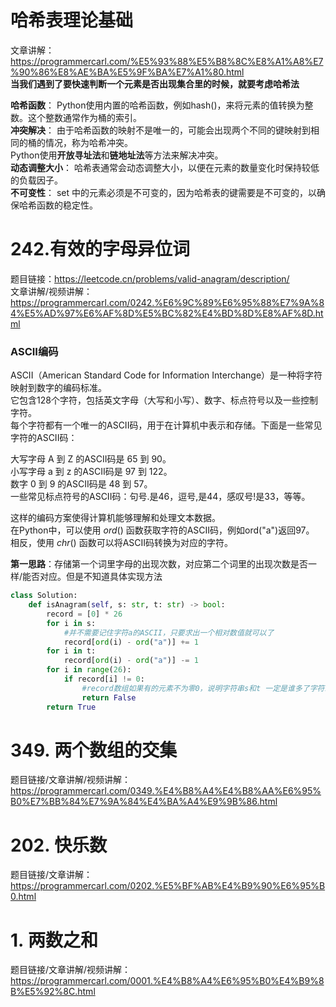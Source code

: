 # 哈希表理论基础 
文章讲解：https://programmercarl.com/%E5%93%88%E5%B8%8C%E8%A1%A8%E7%90%86%E8%AE%BA%E5%9F%BA%E7%A1%80.html  
**当我们遇到了要快速判断一个元素是否出现集合里的时候，就要考虑哈希法**  

**哈希函数**： Python使用内置的哈希函数，例如hash()，来将元素的值转换为整数。这个整数通常作为桶的索引。  
**冲突解决**： 由于哈希函数的映射不是唯一的，可能会出现两个不同的键映射到相同的桶的情况，称为哈希冲突。  
Python使用**开放寻址法**和**链地址法**等方法来解决冲突。  
**动态调整大小**： 哈希表通常会动态调整大小，以便在元素的数量变化时保持较低的负载因子。  
**不可变性**： set 中的元素必须是不可变的，因为哈希表的键需要是不可变的，以确保哈希函数的稳定性。  

# 242.有效的字母异位词
题目链接：https://leetcode.cn/problems/valid-anagram/description/  
文章讲解/视频讲解： https://programmercarl.com/0242.%E6%9C%89%E6%95%88%E7%9A%84%E5%AD%97%E6%AF%8D%E5%BC%82%E4%BD%8D%E8%AF%8D.html  
### ASCII编码
ASCII（American Standard Code for Information Interchange）是一种将字符映射到数字的编码标准。  
它包含128个字符，包括英文字母（大写和小写）、数字、标点符号以及一些控制字符。  
每个字符都有一个唯一的ASCII码，用于在计算机中表示和存储。下面是一些常见字符的ASCII码：  
    
大写字母 A 到 Z 的ASCII码是 65 到 90。  
小写字母 a 到 z 的ASCII码是 97 到 122。  
数字 0 到 9 的ASCII码是 48 到 57。  
一些常见标点符号的ASCII码：句号.是46，逗号,是44，感叹号!是33，等等。  
  
这样的编码方案使得计算机能够理解和处理文本数据。  
在Python中，可以使用 $ord()$ 函数获取字符的ASCII码，例如ord("a")返回97。  
相反，使用 $chr()$ 函数可以将ASCII码转换为对应的字符。  
  
**第一思路**：存储第一个词里字母的出现次数，对应第二个词里的出现次数是否一样/能否对应。但是不知道具体实现方法  
```Python
class Solution:
    def isAnagram(self, s: str, t: str) -> bool:
        record = [0] * 26
        for i in s:
            #并不需要记住字符a的ASCII，只要求出一个相对数值就可以了
            record[ord(i) - ord("a")] += 1
        for i in t:
            record[ord(i) - ord("a")] -= 1
        for i in range(26):
            if record[i] != 0:
                #record数组如果有的元素不为零0，说明字符串s和t 一定是谁多了字符或者谁少了字符。
                return False
        return True
```


# 349. 两个数组的交集
题目链接/文章讲解/视频讲解：https://programmercarl.com/0349.%E4%B8%A4%E4%B8%AA%E6%95%B0%E7%BB%84%E7%9A%84%E4%BA%A4%E9%9B%86.html  

# 202. 快乐数
题目链接/文章讲解：https://programmercarl.com/0202.%E5%BF%AB%E4%B9%90%E6%95%B0.html    


# 1. 两数之和  
题目链接/文章讲解/视频讲解：https://programmercarl.com/0001.%E4%B8%A4%E6%95%B0%E4%B9%8B%E5%92%8C.html  


